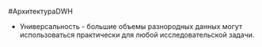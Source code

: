 #АрхитектураDWH 

* Универсальность - большие объемы разнородных данных могут использоваться практически для любой исследовательской задачи.  